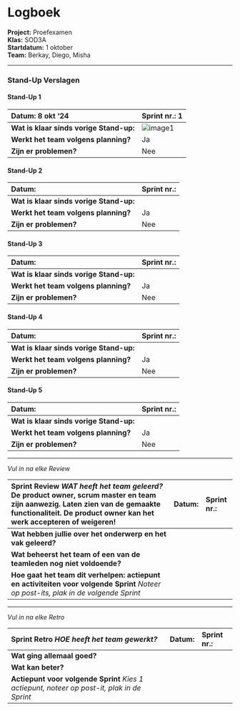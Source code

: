 # Logboek

**Project:** Proefexamen  
**Klas:** SOD3A  
**Startdatum:** 1 oktober  
**Team:** Berkay, Diego, Misha  

---

### Stand-Up Verslagen

#### Stand-Up 1
| **Datum:** 8 okt ‘24 | **Sprint nr.:** 1 |
| :---- | :---- |
| **Wat is klaar sinds vorige Stand-up:** | ![image1](https://github.com/trueeman/proefexamen-diego-misha-berkay/blob/1e02a896c81ccf149fc4d265c71ea04935cb7b95/standups/Screenshot%202024-10-08%20at%2010-21-27%20Backlog%20%C2%B7%20proefexamen.png) |
| **Werkt het team volgens planning?** | Ja |  Nee | **Reden:** | **Oplossing:** |
| **Zijn er problemen?** | Nee | Ja | **Obstakel:** | **Oplossing:** |

#### Stand-Up 2
| **Datum:**   | **Sprint nr.:**                         |
| :---- | :---- |
| **Wat is klaar sinds vorige Stand-up:** |  |
| **Werkt het team volgens planning?** |  Ja  |    Nee   | **Reden:** | **Oplossing:** |
| **Zijn er problemen?** |  Nee  |    Ja   | **Obstakel:** | **Oplossing:** |

#### Stand-Up 3
| **Datum:**   | **Sprint nr.:**                         |
| :---- | :---- |
| **Wat is klaar sinds vorige Stand-up:** |  |
| **Werkt het team volgens planning?** |  Ja  |    Nee   | **Reden:** | **Oplossing:** |
| **Zijn er problemen?** |  Nee  |    Ja   | **Obstakel:** | **Oplossing:** |

#### Stand-Up 4
| **Datum:**   | **Sprint nr.:**                         |
| :---- | :---- |
| **Wat is klaar sinds vorige Stand-up:** |  |
| **Werkt het team volgens planning?** |  Ja  |    Nee   | **Reden:** | **Oplossing:** |
| **Zijn er problemen?** |  Nee  |    Ja   | **Obstakel:** | **Oplossing:** |

#### Stand-Up 5
| **Datum:**   | **Sprint nr.:**                         |
| :---- | :---- |
| **Wat is klaar sinds vorige Stand-up:** |  |
| **Werkt het team volgens planning?** |  Ja  |    Nee   | **Reden:** | **Oplossing:** |
| **Zijn er problemen?** |  Nee  |    Ja   | **Obstakel:** | **Oplossing:** |

---

*Vul in na elke Review*

|  Sprint Review    *WAT heeft het team geleerd?*                         De product owner, scrum master en team zijn aanwezig. Laten zien van de gemaakte functionaliteit. De product owner kan het werk accepteren of weigeren!  | **Datum:**   | **Sprint nr.:**                         |
| :---- | :---- | :---- |
| **Wat hebben jullie over het onderwerp en het vak geleerd?**  |  |  |
| **Wat beheerst het team of een van de teamleden nog niet voldoende?**  |  |  |
| **Hoe gaat het team dit verhelpen: actiepunt en activiteiten voor volgende Sprint** *Noteer op post-its, plak in de volgende Sprint*   |  |  |

---

*Vul in na elke Retro*

|  Sprint Retro    *HOE heeft het team gewerkt?*                          | **Datum:**   | **Sprint nr.:**                         |
| :---- | :---- | :---- |
| **Wat ging allemaal goed?**  |  |  |
| **Wat kan beter?**  |  |  |
| **Actiepunt voor volgende Sprint** *Kies 1 actiepunt, noteer op post-it, plak in de Sprint*   |  |  |
